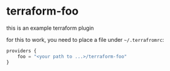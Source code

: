 # terraform-foo

this is an example terraform plugin

for this to work, you need to place a file under `~/.terrafromrc`:

```terraform
providers {
    foo = "<your path to ...>/terraform-foo"
}
```

